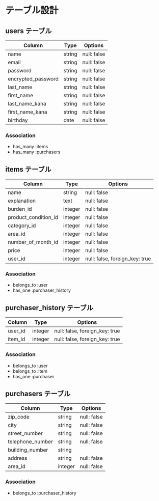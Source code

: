 # テーブル設計

## users テーブル

| Column             | Type   | Options     |
| ------------------ | ------ | ----------- |
| name               | string | null: false |
| email              | string | null: false |
| password           | string | null: false |
| encrypted_password | string | null: false |
| last_name          | string | null: false |
| first_name         | string | null: false |
| last_name_kana     | string | null: false |
| first_name_kana    | string | null: false |
| birthday           | date   | null: false |

### Association

- has_many :items
- has_many :purchasers




## items テーブル

 Column              | Type    | Options                        |
| ------------------ | ------- | ------------------------------ |
| name               | string  | null: false                    |
| explanation        | text    | null: false                    |
| burden_id          | integer | null: false                    |
|product_condition_id| integer | null: false                    |
| category_id        | integer | null: false                    |
| area_id            | integer | null: false                    |
| number_of_month_id | integer | null: false                    |
| price              | integer | null: false                    |
| user_id            | integer | null: false, foreign_key: true |

### Association

- belongs_to :user
- has_one    :purchaser_history




## purchaser_history テーブル

| Column  | Type       | Options                        |
| ------- | ---------- | ------------------------------ |
| user_id | integer    | null: false, foreign_key: true |
| item_id | integer    | null: false, foreign_key: true |

### Association

- belongs_to   :user
- belongs_to   :item
- has_one      :purchaser





## purchasers テーブル
 Column              | Type   | Options     |
| ------------------ | ------ | ----------- |
| zip_code           | string | null: false |
| city               | string | null: false |
| street_number      | string | null: false |
| telephone_number   | string | null: false |
| building_number    | string |             |
| address            | string | null: false |
| area_id            | integer| null: false |
### Association

- belongs_to :purchaser_history




